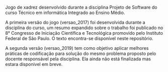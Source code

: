 Jogo de xadrez desenvolvido durante a disciplina Projeto de Software do curso Técnico em informática Integrado ao Ensino Médio.

A primeira versão do jogo (versao_2017) foi desenvolvida durante a disciplina do curso, um resumo expandido sobre o trabalho foi publicado no 8° Congresso de Iniciação  Científica e Tecnológica promovido pelo Instituto Federal de São Paulo. O texto encontra-se disponível neste repositório.

A segunda versão (versao_2019) tem como objetivo aplicar melhores práticas de codificação para solução do mesmo problema proposto pelo docente responsável pela disciplina. Ela ainda não está finalizada mas estara disponivel em breve.

